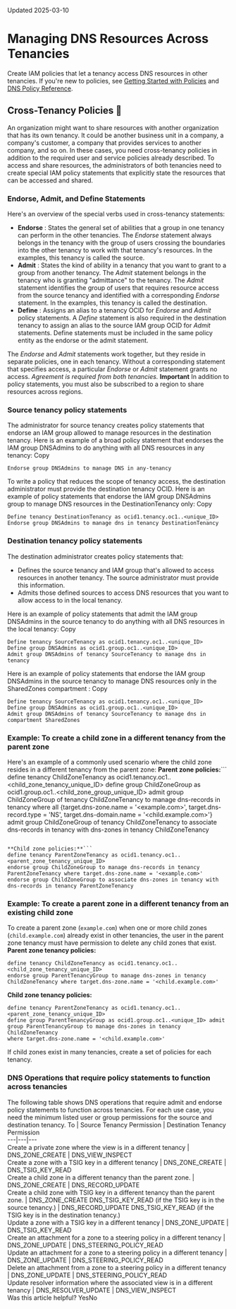 Updated 2025-03-10
# Managing DNS Resources Across Tenancies
Create IAM policies that let a tenancy access DNS resources in other tenancies.
If you're new to policies, see [Getting Started with Policies](https://docs.oracle.com/iaas/Content/Identity/policiesgs/get-started-with-policies.htm) and [DNS Policy Reference](https://docs.oracle.com/iaas/Content/Identity/policyreference/dnspolicyreference.htm).
## Cross-Tenancy Policies 🔗 
An organization might want to share resources with another organization that has its own tenancy. It could be another business unit in a company, a company's customer, a company that provides services to another company, and so on. In these cases, you need cross-tenancy policies in addition to the required user and service policies already described. 
To access and share resources, the administrators of both tenancies need to create special IAM policy statements that explicitly state the resources that can be accessed and shared.
### Endorse, Admit, and Define Statements
Here's an overview of the special verbs used in cross-tenancy statements:
  * **Endorse** : States the general set of abilities that a group in one tenancy can perform in the other tenancies. The _Endorse_ statement always belongs in the tenancy with the group of users crossing the boundaries into the other tenancy to work with that tenancy's resources. In the examples, this tenancy is called the source.
  * **Admit** : States the kind of ability in a tenancy that you want to grant to a group from another tenancy. The _Admit_ statement belongs in the tenancy who is granting "admittance" to the tenancy. The _Admit_ statement identifies the group of users that requires resource access from the source tenancy and identified with a corresponding _Endorse_ statement. In the examples, this tenancy is called the destination.
  * **Define** : Assigns an alias to a tenancy OCID for _Endorse_ and _Admit_ policy statements. A _Define_ statement is also required in the destination tenancy to assign an alias to the source IAM group OCID for _Admit_ statements.
Define statements must be included in the same policy entity as the endorse or the admit statement.


The _Endorse_ and _Admit_ statements work together, but they reside in separate policies, one in each tenancy. Without a corresponding statement that specifies access, a particular _Endorse_ or _Admit_ statement grants no access. _Agreement is required from both tenancies._
**Important** In addition to policy statements, you must also be subscribed to a region to share resources across regions.
### Source tenancy policy statements
The administrator for source tenancy creates policy statements that endorse an IAM group allowed to manage resources in the destination tenancy.
Here is an example of a broad policy statement that endorses the IAM group DNSAdmins to do anything with all DNS resources in any tenancy:
Copy
```
Endorse group DNSAdmins to manage DNS in any-tenancy 
```

To write a policy that reduces the scope of tenancy access, the destination administrator must provide the destination tenancy OCID. Here is an example of policy statements that endorse the IAM group DNSAdmins group to manage DNS resources in the DestinationTenancy only:
Copy
```
Define tenancy DestinationTenancy as ocid1.tenancy.oc1..<unique_ID>
Endorse group DNSAdmins to manage dns in tenancy DestinationTenancy
```

### Destination tenancy policy statements
The destination administrator creates policy statements that:
  * Defines the source tenancy and IAM group that's allowed to access resources in another tenancy. The source administrator must provide this information.
  * Admits those defined sources to access DNS resources that you want to allow access to in the local tenancy.


Here is an example of policy statements that admit the IAM group DNSAdmins in the source tenancy to do anything with all DNS resources in the local tenancy:
Copy
```
Define tenancy SourceTenancy as ocid1.tenancy.oc1..<unique_ID>
Define group DNSAdmins as ocid1.group.oc1..<unique_ID>
Admit group DNSAdmins of tenancy SourceTenancy to manage dns in tenancy 
```

Here is an example of policy statements that endorse the IAM group DNSAdmins in the source tenancy to manage DNS resources only in the SharedZones compartment :
Copy
```
Define tenancy SourceTenancy as ocid1.tenancy.oc1..<unique_ID>
Define group DNSAdmins as ocid1.group.oc1..<unique_ID>
Admit group DNSAdmins of tenancy SourceTenancy to manage dns in compartment SharedZones 
```

### Example: To create a child zone in a different tenancy from the parent zone
Here's an example of a commonly used scenario where the child zone resides in a different tenancy from the parent zone:
**Parent zone policies:**```
define tenancy ChildZoneTenancy as ocid1.tenancy.oc1..<child_zone_tenancy_unique_ID>
define group ChildZoneGroup as ocid1.group.oc1..<child_zone_group_unique_ID>
admit group ChildZoneGroup of tenancy ChildZoneTenancy to manage dns-records in tenancy where all {target.dns-zone.name = '<example.com>', target.dns-record.type = 'NS', target.dns-domain.name = '<child.example.com>'}
admit group ChildZoneGroup of tenancy ChildZoneTenancy to associate dns-records in tenancy with dns-zones in tenancy ChildZoneTenancy
```

**Child zone policies:**```
define tenancy ParentZoneTenancy as ocid1.tenancy.oc1..<parent_zone_tenancy_unique_ID>
endorse group ChildZoneGroup to manage dns-records in tenancy ParentZoneTenancy where target.dns-zone.name = '<example.com>'
endorse group ChildZoneGroup to associate dns-zones in tenancy with dns-records in tenancy ParentZoneTenancy
```

### Example: To create a parent zone in a different tenancy from an existing child zone
To create a parent zone (`example.com`) when one or more child zones (`child.example.com`) already exist in other tenancies, the user in the parent zone tenancy must have permission to delete any child zones that exist.
**Parent zone tenancy policies:**
```
define tenancy ChildZoneTenancy as ocid1.tenancy.oc1..<child_zone_tenancy_unique_ID> 
endorse group ParentTenancyGroup to manage dns-zones in tenancy ChildZoneTenancy where target.dns-zone.name = '<child.example.com>'
```

**Child zone tenancy policies:**
```
define tenancy ParentZoneTenancy as ocid1.tenancy.oc1..<parent_zone_tenancy_unique_ID>
define group ParentTenancyGroup as ocid1.group.oc1..<unique_ID> admit group ParentTenancyGroup to manage dns-zones in tenancy ChildZoneTenancy 
where target.dns-zone.name = '<child.example.com>'
```

If child zones exist in many tenancies, create a set of policies for each tenancy.
### DNS Operations that require policy statements to function across tenancies
The following table shows DNS operations that require admit and endorse policy statements to function across tenancies. For each use case, you need the minimum listed user or group permissions for the source and destination tenancy.
To | Source Tenancy Permission | Destination Tenancy Permission  
---|---|---  
Create a private zone where the view is in a different tenancy | DNS_ZONE_CREATE | DNS_VIEW_INSPECT  
Create a zone with a TSIG key in a different tenancy | DNS_ZONE_CREATE | DNS_TSIG_KEY_READ  
Create a child zone in a different tenancy than the parent zone.  | DNS_ZONE_CREATE | DNS_RECORD_UPDATE  
Create a child zone with TSIG key in a different tenancy than the parent zone. |  DNS_ZONE_CREATE DNS_TSIG_KEY_READ (if the TSIG key is in the source tenancy.) |  DNS_RECORD_UPDATE DNS_TSIG_KEY_READ (if the TSIG key is in the destination tenancy.)  
Update a zone with a TSIG key in a different tenancy | DNS_ZONE_UPDATE | DNS_TSIG_KEY_READ  
Create an attachment for a zone to a steering policy in a different tenancy | DNS_ZONE_UPDATE | DNS_STEERING_POLICY_READ  
Update an attachment for a zone to a steering policy in a different tenancy | DNS_ZONE_UPDATE | DNS_STEERING_POLICY_READ  
Delete an attachment from a zone to a steering policy in a different tenancy | DNS_ZONE_UPDATE | DNS_STEERING_POLICY_READ  
Update resolver information where the associated view is in a different tenancy | DNS_RESOLVER_UPDATE | DNS_VIEW_INSPECT  
Was this article helpful?
YesNo


